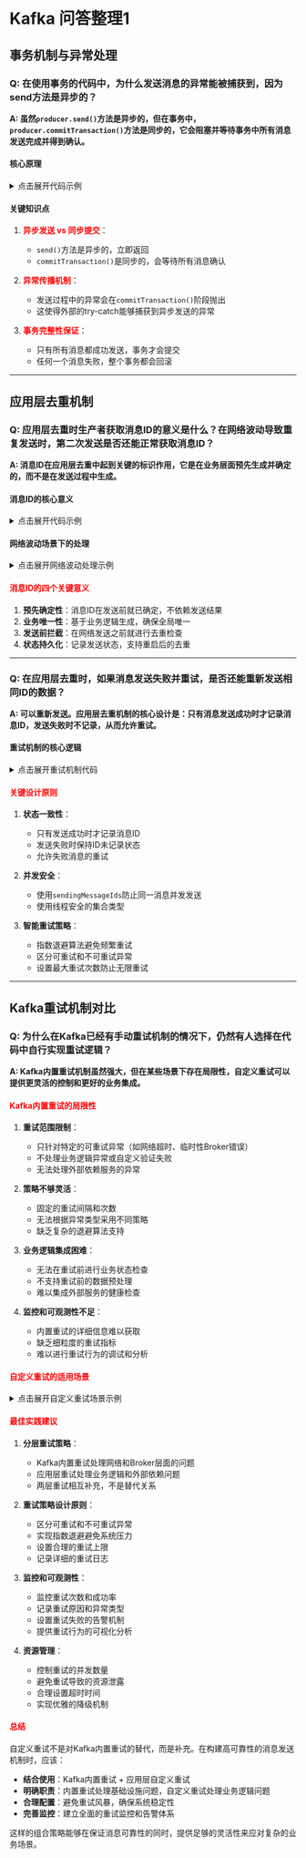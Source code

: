 # Kafka 问答整理1

## **事务机制与异常处理**

### **Q: 在使用事务的代码中，为什么发送消息的异常能被捕获到，因为send方法是异步的？**

**A: 虽然`producer.send()`方法是异步的，但在事务中，`producer.commitTransaction()`方法是同步的，它会阻塞并等待事务中所有消息发送完成并得到确认。**

#### **核心原理**

<details>
<summary>点击展开代码示例</summary>

```java
/**
 * 事务性生产者示例
 * 演示事务中异常捕获的机制
 */
public class TransactionalProducer {
    private KafkaProducer<String, String> producer;
    
    public TransactionalProducer() {
        Properties props = new Properties();
        props.put(ProducerConfig.BOOTSTRAP_SERVERS_CONFIG, "localhost:9092");
        props.put(ProducerConfig.KEY_SERIALIZER_CLASS_CONFIG, StringSerializer.class.getName());
        props.put(ProducerConfig.VALUE_SERIALIZER_CLASS_CONFIG, StringSerializer.class.getName());
        // 启用事务
        props.put(ProducerConfig.TRANSACTIONAL_ID_CONFIG, "my-transactional-id");
        props.put(ProducerConfig.ENABLE_IDEMPOTENCE_CONFIG, true);
        
        this.producer = new KafkaProducer<>(props);
        producer.initTransactions();
    }
    
    /**
     * 事务性发送消息
     * @param record 要发送的消息记录
     * @throws RuntimeException 当发送失败时抛出异常
     */
    public void sendTransactionally(ProducerRecord<String, String> record) {
        try {
            producer.beginTransaction();
            // 异步发送，但commitTransaction会等待所有消息完成
            producer.send(record);
            // 这里会阻塞等待所有消息发送完成，如果有异常会在这里抛出
            producer.commitTransaction();
        } catch (Exception e) {
            // 捕获到send过程中的异常
            producer.abortTransaction();
            throw new RuntimeException("Transaction failed", e);
        }
    }
}
```

</details>

#### **关键知识点**

1. **<span style="color: red;">异步发送 vs 同步提交</span>**：
   - `send()`方法是异步的，立即返回
   - `commitTransaction()`是同步的，会等待所有消息确认

2. **<span style="color: red;">异常传播机制</span>**：
   - 发送过程中的异常会在`commitTransaction()`阶段抛出
   - 这使得外部的try-catch能够捕获到异步发送的异常

3. **<span style="color: red;">事务完整性保证</span>**：
   - 只有所有消息都成功发送，事务才会提交
   - 任何一个消息失败，整个事务都会回滚

---

## **应用层去重机制**

### **Q: 应用层去重时生产者获取消息ID的意义是什么？在网络波动导致重复发送时，第二次发送是否还能正常获取消息ID？**

**A: 消息ID在应用层去重中起到关键的标识作用，它是在业务层面预先生成并确定的，而不是在发送过程中生成。**

#### **消息ID的核心意义**

<details>
<summary>点击展开代码示例</summary>

```java
/**
 * 应用层去重生产者
 * 通过消息ID实现发送前去重
 */
public class DeduplicatedProducer {
    private KafkaProducer<String, String> producer;
    // 记录已成功发送的消息ID
    private Set<String> sentMessageIds = new ConcurrentHashMap<String, Boolean>().keySet(ConcurrentHashMap.newKeySet());
    
    /**
     * 带去重功能的消息发送
     * @param messageId 业务层面的唯一消息ID
     * @param message 消息内容
     * @return 是否成功发送（false表示重复消息被跳过）
     */
    public boolean sendWithDeduplication(String messageId, String message) {
        // 1. 发送前检查：消息ID是预先确定的
        if (sentMessageIds.contains(messageId)) {
            System.out.println("消息ID " + messageId + " 已存在，跳过发送");
            return false;
        }
        
        try {
            // 2. 发送消息
            ProducerRecord<String, String> record = new ProducerRecord<>("my-topic", messageId, message);
            producer.send(record).get(); // 同步等待发送完成
            
            // 3. 发送成功后记录消息ID
            sentMessageIds.add(messageId);
            System.out.println("消息ID " + messageId + " 发送成功");
            return true;
        } catch (Exception e) {
            System.err.println("消息ID " + messageId + " 发送失败: " + e.getMessage());
            // 发送失败时不记录ID，允许重试
            return false;
        }
    }
}

/**
 * 消费者端去重处理
 */
public class DeduplicatedConsumer {
    private Set<String> processedMessageIds = new ConcurrentHashMap<String, Boolean>().keySet(ConcurrentHashMap.newKeySet());
    
    /**
     * 处理消息并去重
     * @param record 接收到的消息记录
     */
    public void processMessage(ConsumerRecord<String, String> record) {
        String messageId = record.key();
        
        // 消费端去重检查
        if (processedMessageIds.contains(messageId)) {
            System.out.println("消息ID " + messageId + " 已处理过，跳过");
            return;
        }
        
        // 处理业务逻辑
        processBusinessLogic(record.value());
        
        // 记录已处理的消息ID
        processedMessageIds.add(messageId);
    }
    
    private void processBusinessLogic(String message) {
        // 具体的业务处理逻辑
        System.out.println("处理消息: " + message);
    }
}
```

</details>

#### **网络波动场景下的处理**

<details>
<summary>点击展开网络波动处理示例</summary>

```java
/**
 * 网络波动场景下的去重处理
 */
public class NetworkResilienceExample {
    
    public void demonstrateNetworkFluctuation() {
        DeduplicatedProducer producer = new DeduplicatedProducer();
        
        // 业务层面生成唯一ID
        String messageId = "order-12345-" + System.currentTimeMillis();
        String message = "订单创建消息";
        
        // 第一次发送尝试
        System.out.println("=== 第一次发送尝试 ===");
        boolean firstAttempt = producer.sendWithDeduplication(messageId, message);
        
        // 模拟网络波动导致的重复发送
        System.out.println("\n=== 网络波动后的重复发送 ===");
        boolean secondAttempt = producer.sendWithDeduplication(messageId, message);
        
        System.out.println("第一次发送结果: " + firstAttempt);
        System.out.println("第二次发送结果: " + secondAttempt);
    }
}
```

</details>

#### **<span style="color: red;">消息ID的四个关键意义</span>**

1. **预先确定性**：消息ID在发送前就已确定，不依赖发送结果
2. **业务唯一性**：基于业务逻辑生成，确保全局唯一
3. **发送前拦截**：在网络发送之前就进行去重检查
4. **状态持久化**：记录发送状态，支持重启后的去重

---

### **Q: 在应用层去重时，如果消息发送失败并重试，是否还能重新发送相同ID的数据？**

**A: 可以重新发送。应用层去重机制的核心设计是：只有消息发送成功时才记录消息ID，发送失败时不记录，从而允许重试。**

#### **重试机制的核心逻辑**

<details>
<summary>点击展开重试机制代码</summary>

```java
/**
 * 支持重试的去重生产者
 */
public class RetryableDeduplicatedProducer {
    private KafkaProducer<String, String> producer;
    // 已成功发送的消息ID
    private Set<String> sentMessageIds = ConcurrentHashMap.newKeySet();
    // 正在发送中的消息ID（防止并发重复发送）
    private Set<String> sendingMessageIds = ConcurrentHashMap.newKeySet();
    
    /**
     * 带重试功能的去重发送
     * @param messageId 消息唯一标识
     * @param message 消息内容
     * @param maxRetries 最大重试次数
     * @return 发送结果
     */
    public SendResult sendWithRetry(String messageId, String message, int maxRetries) {
        // 1. 检查是否已成功发送
        if (sentMessageIds.contains(messageId)) {
            return SendResult.ALREADY_SENT;
        }
        
        // 2. 检查是否正在发送中（防止并发）
        if (!sendingMessageIds.add(messageId)) {
            return SendResult.SENDING_IN_PROGRESS;
        }
        
        try {
            return attemptSendWithRetry(messageId, message, maxRetries);
        } finally {
            // 无论成功失败，都要清除发送中状态
            sendingMessageIds.remove(messageId);
        }
    }
    
    /**
     * 执行重试发送逻辑
     */
    private SendResult attemptSendWithRetry(String messageId, String message, int maxRetries) {
        int attempt = 0;
        Exception lastException = null;
        
        while (attempt < maxRetries) {
            try {
                attempt++;
                System.out.println("消息ID " + messageId + " 第 " + attempt + " 次发送尝试");
                
                // 发送消息
                ProducerRecord<String, String> record = new ProducerRecord<>("my-topic", messageId, message);
                RecordMetadata metadata = producer.send(record).get(5000, TimeUnit.MILLISECONDS);
                
                // 发送成功，记录消息ID
                sentMessageIds.add(messageId);
                System.out.println("消息ID " + messageId + " 发送成功，分区: " + metadata.partition() + ", 偏移量: " + metadata.offset());
                return SendResult.SUCCESS;
                
            } catch (Exception e) {
                lastException = e;
                System.err.println("消息ID " + messageId + " 第 " + attempt + " 次发送失败: " + e.getMessage());
                
                // 判断是否为可重试异常
                if (!isRetriableException(e) || attempt >= maxRetries) {
                    break;
                }
                
                // 指数退避重试
                try {
                    long backoffMs = Math.min(1000 * (1L << (attempt - 1)), 30000);
                    System.out.println("等待 " + backoffMs + "ms 后重试");
                    Thread.sleep(backoffMs);
                } catch (InterruptedException ie) {
                    Thread.currentThread().interrupt();
                    break;
                }
            }
        }
        
        // 所有重试都失败，不记录消息ID，允许后续重试
        System.err.println("消息ID " + messageId + " 发送失败，已重试 " + attempt + " 次");
        return SendResult.FAILED;
    }
    
    /**
     * 判断异常是否可重试
     */
    private boolean isRetriableException(Exception e) {
        // 网络相关异常通常可重试
        if (e instanceof TimeoutException || 
            e instanceof org.apache.kafka.common.errors.TimeoutException ||
            e instanceof org.apache.kafka.common.errors.NetworkException) {
            return true;
        }
        
        // 序列化异常等不可重试
        if (e instanceof org.apache.kafka.common.errors.SerializationException) {
            return false;
        }
        
        return true; // 默认可重试
    }
    
    /**
     * 发送结果枚举
     */
    public enum SendResult {
        SUCCESS,           // 发送成功
        ALREADY_SENT,      // 已经发送过
        SENDING_IN_PROGRESS, // 正在发送中
        FAILED             // 发送失败
    }
}
```

</details>

#### **<span style="color: red;">关键设计原则</span>**

1. **状态一致性**：
   - 只有发送成功时才记录消息ID
   - 发送失败时保持ID未记录状态
   - 允许失败消息的重试

2. **并发安全**：
   - 使用`sendingMessageIds`防止同一消息并发发送
   - 使用线程安全的集合类型

3. **智能重试策略**：
   - 指数退避算法避免频繁重试
   - 区分可重试和不可重试异常
   - 设置最大重试次数防止无限重试

---

## **Kafka重试机制对比**

### **Q: 为什么在Kafka已经有手动重试机制的情况下，仍然有人选择在代码中自行实现重试逻辑？**

**A: Kafka内置重试机制虽然强大，但在某些场景下存在局限性，自定义重试可以提供更灵活的控制和更好的业务集成。**

#### **<span style="color: red;">Kafka内置重试的局限性</span>**

1. **重试范围限制**：
   - 只针对特定的可重试异常（如网络超时、临时性Broker错误）
   - 不处理业务逻辑异常或自定义验证失败
   - 无法处理外部依赖服务的异常

2. **策略不够灵活**：
   - 固定的重试间隔和次数
   - 无法根据异常类型采用不同策略
   - 缺乏复杂的退避算法支持

3. **业务逻辑集成困难**：
   - 无法在重试前进行业务状态检查
   - 不支持重试前的数据预处理
   - 难以集成外部服务的健康检查

4. **监控和可观测性不足**：
   - 内置重试的详细信息难以获取
   - 缺乏细粒度的重试指标
   - 难以进行重试行为的调试和分析

#### **<span style="color: red;">自定义重试的适用场景</span>**

<details>
<summary>点击展开自定义重试场景示例</summary>

```java
/**
 * 高可靠性场景的自定义重试
 */
public class HighReliabilityProducer {
    
    /**
     * 金融交易场景的重试逻辑
     */
    public void sendFinancialTransaction(TransactionMessage transaction) {
        int maxRetries = 5;
        int attempt = 0;
        
        while (attempt < maxRetries) {
            try {
                // 1. 业务前置检查
                if (!validateTransactionState(transaction)) {
                    throw new BusinessException("交易状态无效");
                }
                
                // 2. 外部服务健康检查
                if (!checkExternalServiceHealth()) {
                    throw new ServiceUnavailableException("外部服务不可用");
                }
                
                // 3. 发送消息
                sendMessage(transaction);
                
                // 4. 发送成功，记录审计日志
                auditLog.recordSuccess(transaction.getId());
                return;
                
            } catch (BusinessException e) {
                // 业务异常不重试
                auditLog.recordBusinessError(transaction.getId(), e);
                throw e;
                
            } catch (ServiceUnavailableException e) {
                // 服务不可用，等待后重试
                attempt++;
                if (attempt >= maxRetries) {
                    auditLog.recordFinalFailure(transaction.getId(), e);
                    throw new RuntimeException("服务重试失败", e);
                }
                
                // 等待外部服务恢复
                waitForServiceRecovery(attempt);
                
            } catch (Exception e) {
                // 其他异常，短暂等待后重试
                attempt++;
                if (attempt >= maxRetries) {
                    auditLog.recordFinalFailure(transaction.getId(), e);
                    throw new RuntimeException("发送重试失败", e);
                }
                
                exponentialBackoff(attempt);
            }
        }
    }
    
    /**
     * 复杂业务逻辑集成
     */
    public void sendOrderMessage(OrderMessage order) {
        RetryTemplate retryTemplate = RetryTemplate.builder()
            .maxAttempts(3)
            .exponentialBackoff(1000, 2, 10000)
            .retryOn(NetworkException.class, TimeoutException.class)
            .build();
            
        retryTemplate.execute(context -> {
            // 重试前的业务逻辑
            if (context.getRetryCount() > 0) {
                // 重试时刷新订单状态
                order = refreshOrderStatus(order.getOrderId());
                
                // 检查订单是否仍然有效
                if (order.getStatus() == OrderStatus.CANCELLED) {
                    throw new NonRetriableException("订单已取消");
                }
            }
            
            // 发送消息
            return sendMessage(order);
        });
    }
}
```

</details>

#### **<span style="color: red;">最佳实践建议</span>**

1. **分层重试策略**：
   - Kafka内置重试处理网络和Broker层面的问题
   - 应用层重试处理业务逻辑和外部依赖问题
   - 两层重试相互补充，不是替代关系

2. **重试策略设计原则**：
   - 区分可重试和不可重试异常
   - 实现指数退避避免系统压力
   - 设置合理的重试上限
   - 记录详细的重试日志

3. **监控和可观测性**：
   - 监控重试次数和成功率
   - 记录重试原因和异常类型
   - 设置重试失败的告警机制
   - 提供重试行为的可视化分析

4. **资源管理**：
   - 控制重试的并发数量
   - 避免重试导致的资源泄露
   - 合理设置超时时间
   - 实现优雅的降级机制

#### **<span style="color: red;">总结</span>**

自定义重试不是对Kafka内置重试的替代，而是补充。在构建高可靠性的消息发送机制时，应该：

- **结合使用**：Kafka内置重试 + 应用层自定义重试
- **明确职责**：内置重试处理基础设施问题，自定义重试处理业务逻辑问题
- **合理配置**：避免重试风暴，确保系统稳定性
- **完善监控**：建立全面的重试监控和告警体系

这样的组合策略能够在保证消息可靠性的同时，提供足够的灵活性来应对复杂的业务场景。